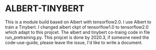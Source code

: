 # ALBERT-TINYBERT
This is a module build based on Albert with tensorflow2.0. I use Albert to train a Tinybert.
I changed albert ckpt of tensorflow1.0 to tensorflow2.0 which adapt to this projcet.
The albert and tinybert co-traing code in file run_pretraining.py.
This projcet is done by 2020.3, if someone need the code-use-guide, please leave the issue, I'd like to write a document.
